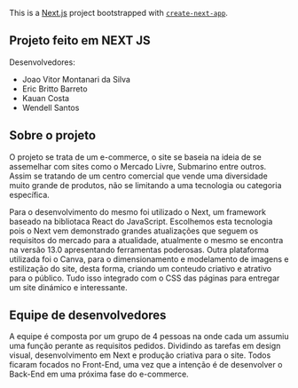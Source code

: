This is a [Next.js](https://nextjs.org/) project bootstrapped with [`create-next-app`](https://github.com/vercel/next.js/tree/canary/packages/create-next-app).

## Projeto feito em NEXT JS

Desenvolvedores:

- Joao Vitor Montanari da Silva
- Eric Britto Barreto
- Kauan Costa
- Wendell Santos

## Sobre o projeto

O projeto se trata de um e-commerce, o site se baseia na ideia de se assemelhar com sites como o Mercado Livre, Submarino entre outros. Assim se tratando de um centro comercial que vende uma diversidade muito grande de produtos, não se limitando a uma tecnologia ou categoria específica.

Para o desenvolvimento do mesmo foi utilizado o Next, um framework baseado na bibliotaca React do JavaScript. Escolhemos esta tecnologia pois o Next vem demonstrado grandes atualizações que seguem os requisitos do mercado para a atualidade, atualmente o mesmo se encontra na versão 13.0 apresentando ferramentas poderosas. Outra plataforma utilizada foi o Canva, para o dimensionamento e modelamento de imagens e estilização do site, desta forma, criando um conteudo criativo e atrativo para o público. Tudo isso integrado com o CSS das páginas para entregar um site dinámico e interessante.

## Equipe de desenvolvedores

A equipe é composta por um grupo de 4 pessoas na onde cada um assumiu uma função perante as requisitos pedidos. Dividindo as tarefas em design visual, desenvolvimento em Next e produção criativa para o site. Todos ficaram focados no Front-End, uma vez que a intenção é de desenvolver o Back-End em uma próxima fase do e-commerce.
